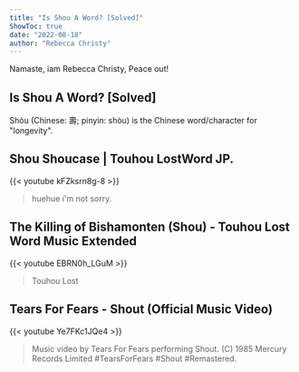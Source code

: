 ```yaml
---
title: "Is Shou A Word? [Solved]"
ShowToc: true 
date: "2022-08-18"
author: "Rebecca Christy" 
---
```


Namaste, iam Rebecca Christy, Peace out!
## Is Shou A Word? [Solved]
 Shòu (Chinese: 壽; pinyin: shòu) is the Chinese word/character for "longevity".

## Shou Shoucase | Touhou LostWord JP.
{{< youtube kFZksrn8g-8 >}}
>huehue i'm not sorry.

## The Killing of Bishamonten (Shou) - Touhou Lost Word Music Extended
{{< youtube EBRN0h_LGuM >}}
>Touhou Lost 

## Tears For Fears - Shout (Official Music Video)
{{< youtube Ye7FKc1JQe4 >}}
>Music video by Tears For Fears performing Shout. (C) 1985 Mercury Records Limited #TearsForFears #Shout #Remastered.

